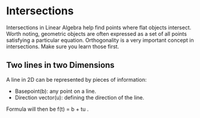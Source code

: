 # Intersections
Intersections in Linear Algebra help find points where flat objects intersect. Worth noting, geometric objects are often
expressed as a set of all points satisfying a particular equation. Orthogonality is a very important concept in
intersections. Make sure you learn those first.

## Two lines in two Dimensions
A line in 2D can be represented by pieces of information:
* Basepoint(b): any point on a line.
* Direction vector(u): defining the direction of the line.

Formula will then be f(t) = b + tu .

